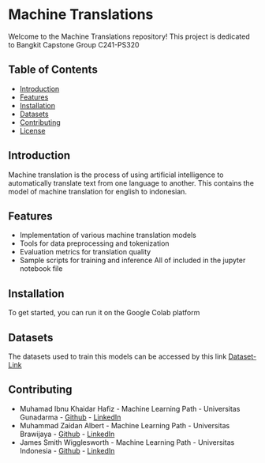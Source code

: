 # Machine Translations

Welcome to the Machine Translations repository! This project is dedicated to Bangkit Capstone Group C241-PS320

## Table of Contents
- [Introduction](#introduction)
- [Features](#features)
- [Installation](#installation)
- [Datasets](#datasets)
- [Contributing](#contributing)
- [License](#license)

## Introduction
Machine translation is the process of using artificial intelligence to automatically translate text from one language to another. This contains the model of machine translation for english to indonesian.

## Features
- Implementation of various machine translation models
- Tools for data preprocessing and tokenization
- Evaluation metrics for translation quality
- Sample scripts for training and inference
All of included in the jupyter notebook file

## Installation
To get started, you can run it on the Google Colab platform 

## Datasets
The datasets used to train this models can be accessed by this link [Dataset-Link](https://drive.google.com/)

## Contributing
- Muhamad Ibnu Khaidar Hafiz - Machine Learning Path - Universitas Gunadarma - [Github](https://github.com/Cleign1) - [LinkedIn](https://www.linkedin.com/in/muhamad-ibnu-khaidar-hafiz/)
- Muhammad Zaidan Albert - Machine Learning Path - Universitas Brawijaya - [Github](https://github.com/Zaideadlox) - [LinkedIn](https://www.linkedin.com/in/zaidanalbert/)
- James Smith Wigglesworth - Machine Learning Path - Universitas Indonesia - [Github](https://github.com/jamessmith404) - [LinkedIn](https://www.linkedin.com/in/james-smith-wigglesworth/)